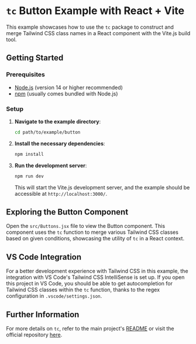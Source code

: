 # `tc` Button Example with React + Vite

This example showcases how to use the `tc` package to construct and merge Tailwind CSS class names in a React component with the Vite.js build tool.

## Getting Started

### Prerequisites

- [Node.js](https://nodejs.org/) (version 14 or higher recommended)
- [npm](https://www.npmjs.com/) (usually comes bundled with Node.js)

### Setup

1. **Navigate to the example directory**:

   ```bash
   cd path/to/example/button
   ```

2. **Install the necessary dependencies**:

   ```bash
   npm install
   ```

3. **Run the development server**:

   ```bash
   npm run dev
   ```

   This will start the Vite.js development server, and the example should be accessible at `http://localhost:3000/`.

## Exploring the Button Component

Open the `src/Buttons.jsx` file to view the Button component. This component uses the `tc` function to merge various Tailwind CSS classes based on given conditions, showcasing the utility of `tc` in a React context.

## VS Code Integration

For a better development experience with Tailwind CSS in this example, the integration with VS Code's Tailwind CSS IntelliSense is set up. If you open this project in VS Code, you should be able to get autocompletion for Tailwind CSS classes within the `tc` function, thanks to the regex configuration in `.vscode/settings.json`.

## Further Information

For more details on `tc`, refer to the main project's [README](../README.md) or visit the official repository [here](https://github.com/destacks/tc).
